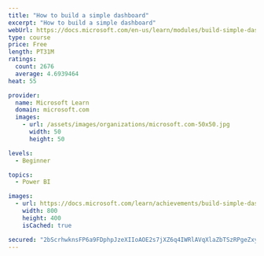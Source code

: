 ```yaml
---
title: "How to build a simple dashboard"
excerpt: "How to build a simple dashboard"
webUrl: https://docs.microsoft.com/en-us/learn/modules/build-simple-dashboard/
type: course
price: Free
length: PT31M
ratings:
  count: 2676
  average: 4.6939464
heat: 55

provider:
  name: Microsoft Learn
  domain: microsoft.com
  images:
    - url: /assets/images/organizations/microsoft.com-50x50.jpg
      width: 50
      height: 50

levels:
  - Beginner

topics:
  - Power BI

images:
  - url: https://docs.microsoft.com/learn/achievements/build-simple-dashboard-social.png
    width: 800
    height: 400
    isCached: true

secured: "2bScrhwknsFP6a9FDphpJzeXIIoAOE2s7jXZ6q4IWRlAVqXlaZbTSzRPgeZxy44Nur3NLKPoXezH5QXKKATtY+ayKBSDEYyYat/cqJCOWFSSF/347KdwTyGDSC5JPGU7qgtUQrdFNq6flxFqWKtCcZIxi0r76EsLifYEKZ5xZofBaXLWAFbcrsih7zYGdMtly1X4KrHGI4y8LQiFEr/to1RkVGKACmeXRnq17krFkCRgo0zquv02eWJ3CXG7X2E7jJSnBa6fSAN4aSUVTmYFan7WByaH0TYv/pDowHp3icALNHoiqefftW3OjUutiWvrB1cbj9Bsve6NhYNRb8qsF3e4HbkZKk+WTj4H4VQKoZsUjfMsQM9imxDIgPBPh9bFvM+Wo/zVZTwS4k8lO33On4k/gIxvmVfxN/a2MIZ5NiM=;2tjpo7H0BD9wtvVkmOt9DA=="
---
```


